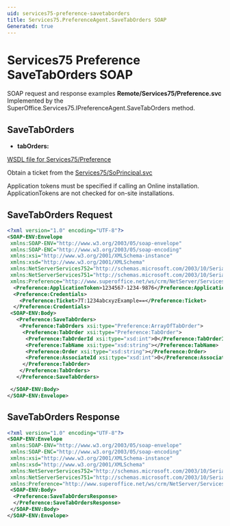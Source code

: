```yaml
---
uid: services75-preference-savetaborders
title: Services75.PreferenceAgent.SaveTabOrders SOAP
Generated: true
---
```


# Services75 Preference SaveTabOrders SOAP

SOAP request and response examples **Remote/Services75/Preference.svc**
Implemented by the <see cref="M:SuperOffice.Services75.IPreferenceAgent.SaveTabOrders">SuperOffice.Services75.IPreferenceAgent.SaveTabOrders</see> method.

## SaveTabOrders



* **tabOrders:** 



[WSDL file for Services75/Preference](../Services75-Preference.md)

Obtain a ticket from the [Services75/SoPrincipal.svc](../SoPrincipal/SoPrincipal.md)

Application tokens must be specified if calling an Online installation. ApplicationTokens are not checked for on-site installations.

## SaveTabOrders Request

```xml
<?xml version="1.0" encoding="UTF-8"?>
<SOAP-ENV:Envelope
 xmlns:SOAP-ENV="http://www.w3.org/2003/05/soap-envelope"
 xmlns:SOAP-ENC="http://www.w3.org/2003/05/soap-encoding"
 xmlns:xsi="http://www.w3.org/2001/XMLSchema-instance"
 xmlns:xsd="http://www.w3.org/2001/XMLSchema"
 xmlns:NetServerServices752="http://schemas.microsoft.com/2003/10/Serialization/Arrays"
 xmlns:NetServerServices751="http://schemas.microsoft.com/2003/10/Serialization/"
 xmlns:Preference="http://www.superoffice.net/ws/crm/NetServer/Services75">
  <Preference:ApplicationToken>1234567-1234-9876</Preference:ApplicationToken>
  <Preference:Credentials>
    <Preference:Ticket>7T:1234abcxyzExample==</Preference:Ticket>
  </Preference:Credentials>
 <SOAP-ENV:Body>
   <Preference:SaveTabOrders>
    <Preference:TabOrders xsi:type="Preference:ArrayOfTabOrder">
     <Preference:TabOrder xsi:type="Preference:TabOrder">
      <Preference:TabOrderId xsi:type="xsd:int">0</Preference:TabOrderId>
      <Preference:TabName xsi:type="xsd:string"></Preference:TabName>
      <Preference:Order xsi:type="xsd:string"></Preference:Order>
      <Preference:AssociateId xsi:type="xsd:int">0</Preference:AssociateId>
     </Preference:TabOrder>
    </Preference:TabOrders>
   </Preference:SaveTabOrders>

 </SOAP-ENV:Body>
</SOAP-ENV:Envelope>

```


## SaveTabOrders Response

```xml
<?xml version="1.0" encoding="UTF-8"?>
<SOAP-ENV:Envelope
 xmlns:SOAP-ENV="http://www.w3.org/2003/05/soap-envelope"
 xmlns:SOAP-ENC="http://www.w3.org/2003/05/soap-encoding"
 xmlns:xsi="http://www.w3.org/2001/XMLSchema-instance"
 xmlns:xsd="http://www.w3.org/2001/XMLSchema"
 xmlns:NetServerServices752="http://schemas.microsoft.com/2003/10/Serialization/Arrays"
 xmlns:NetServerServices751="http://schemas.microsoft.com/2003/10/Serialization/"
 xmlns:Preference="http://www.superoffice.net/ws/crm/NetServer/Services75">
 <SOAP-ENV:Body>
  <Preference:SaveTabOrdersResponse>
  </Preference:SaveTabOrdersResponse>
 </SOAP-ENV:Body>
</SOAP-ENV:Envelope>

```

